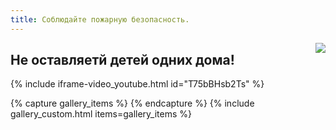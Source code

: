 ```yaml
---
title: Соблюдайте пожарную безопасность.
---
```


<a href="http://www.ya-roditel.ru/" target="_blank"><img src="{{site.baseurl}}/files/teasers/objavlenie-banner.gif" style="float:right;margin-left:20px;"></a>

## Не оставляетй детей одних дома!



{% include iframe-video_youtube.html id="T75bBHsb2Ts" %}

{% capture gallery_items %}
{% endcapture %}
{% include gallery_custom.html items=gallery_items %}

